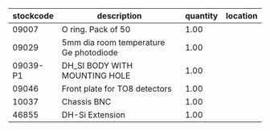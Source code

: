 |stockcode|description|quantity|location|
|---------|-----------|--------|--------|
|09007|O ring.  Pack of 50|1.00||
|09029|5mm dia room temperature Ge photodiode|1.00||
|09039-P1|DH_SI BODY WITH MOUNTING HOLE|1.00||
|09046|Front plate for TO8 detectors|1.00| |
|10037|Chassis BNC|1.00||
|46855|DH-Si Extension|1.00||
